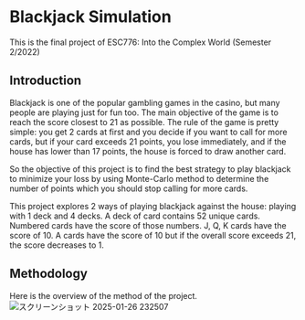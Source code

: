 # Blackjack Simulation
This is the final project of ESC776: Into the Complex World (Semester 2/2022)

## Introduction
Blackjack is one of the popular gambling games in the casino, but many people are playing just for fun too. The main objective of the game is to reach the score closest to 21 as possible. The rule of the game is pretty simple: you get 2 cards at first and you decide if you want to call for more cards, but if your card exceeds 21 points, you lose immediately, and if the house has lower than 17 points, the house is forced to draw another card.

So the objective of this project is to find the best strategy to play blackjack to minimize your loss by using Monte-Carlo method to determine the number of points which you should stop calling for more cards.

This project explores 2 ways of playing blackjack against the house: playing with 1 deck and 4 decks. A deck of card contains 52 unique cards. Numbered cards have the score of those numbers. J, Q, K cards have the score of 10. A cards have the score of 10 but if the overall score exceeds 21, the score decreases to 1.

## Methodology
Here is the overview of the method of the project.![スクリーンショット 2025-01-26 232507](https://github.com/user-attachments/assets/f8dff2c3-e7bd-4d5e-895b-e8ad2034da11)

